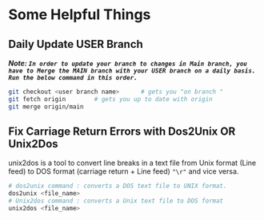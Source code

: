# Some Helpful Things

## Daily Update USER Branch


***Note: `In order to update your branch to changes in Main branch, you have to Merge the MAIN branch with your USER branch on a daily basis. Run the below command in this order.`***


```bash
git checkout <user branch name>      # gets you "on branch "
git fetch origin        # gets you up to date with origin
git merge origin/main

```

## Fix Carriage Return Errors with Dos2Unix OR Unix2Dos

unix2dos is a tool to convert line breaks in a text file from Unix format (Line feed) to DOS format (carriage return + Line feed) `"\r"` and vice versa.

```bash
# dos2unix command : converts a DOS text file to UNIX format.
dos2unix <file_name>
# Unix2dos command : converts a Unix text file to DOS format
unix2dos <file_name>
```


